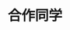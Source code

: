 ---
layout: profiles
permalink: /people_master_alumni/
title: 合作同学
description: 已毕业硕士生
nav: false
nav_order: 6

profiles:
  # if you want to include more than one profile, just replicate the following block
  # and create one content file for each profile inside _pages/
  - align: left
    image: people_pics/linghui_diao_tanpang.jpg
    content: people/linghui_diao_tanpang.md
    image_circular: false # crops the image to make it circular
    more_info: >
      <p>成为硕导前合作过的硕士生，由于种种原因没能一起走到最后，道一声“抱歉”</p>
  - align: right
    image: people_pics/zhihui_yuquan_lidan.jpg
    content: people/zhihui_yuquan_lidan.md
    image_circular: false # crops the image to make it circular
    more_info: >
      <p>成为硕导前合作过的硕士生，由于种种原因没能一起走到最后，道一声“抱歉”</p>

---